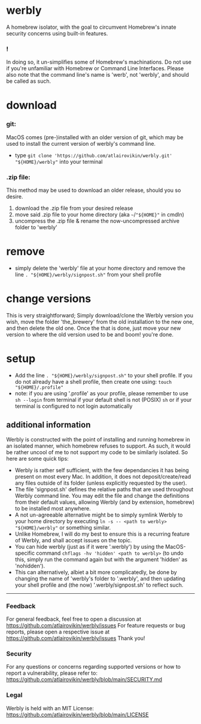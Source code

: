 # werbly
A homebrew isolator, with the goal to circumvent Homebrew's innate security concerns using built-in features.

### !
In doing so, it un-simplifies some of Homebrew's machinations. Do not use if you're unfamiliar with Homebrew or Command Line Interfaces.
Please also note that the command line's name is 'werb', not 'werbly', and should be called as such.


# download
### git:
MacOS comes (pre-)installed with an older version of git, which may be used to install the current version of werbly's command line.

- type `git clone 'https://github.com/atlairovikin/werbly.git' "${HOME}/werbly"` into your terminal
### .zip file:
This method may be used to download an older release, should you so desire.
1. download the .zip file from your desired release
2. move said .zip file to your home directory (aka `~`/`"${HOME}"` in cmdln)
3. uncompress the .zip file & rename the now-uncompressed archive folder to 'werbly'

# remove
- simply delete the 'werbly' file at your home directory and remove the line `. "${HOME}/werbly/signpost.sh"` from your shell profile


# change versions
This is very straightforward; Simply download/clone the Werbly version you wish, move the folder 'the_brewery' from the old installation to the new one, and then delete the old one. Once the that is done, just move your new version to where the old version used to be and boom! you're done.


# setup
- Add the line `. "${HOME}/werbly/signpost.sh"` to your shell profile. If you do not already have a shell profile, then create one using: `touch "${HOME}/.profile"`
- note:	if you are using '.profile' as your profile, please remember to use `sh --login` from terminal if your default shell is not (POSIX) `sh` or if your terminal is configured to not login automatically


## additional information
Werbly is constructed with the point of installing and running homebrew in an isolated manner, which homebrew refuses to support. As such, it would be rather uncool of me to not support my code to be similarly isolated. So here are some quick tips:
- Werbly is rather self sufficient, with the few dependancies it has being present on most every Mac. In addition, it does not deposit/create/read any files outside of its folder (unless explicitly requested by the user).
- The file 'signpost.sh' defines the relative paths that are used throughout Werbly command line. You may edit the file and change the definitions from their default values, allowing Werbly (and by extension, homebrew) to be installed most anywhere.
 - A not un-agreeable alternative might be to simply symlink Werbly to your home directory by executing `ln -s -- <path to werbly> "${HOME}/werbly"` or something similar.
 - Unlike Homebrew, I will do my best to ensure this is a recurring feature of Werbly, and shall accept issues on the topic.
- You can hide werbly (just as if it were '.werbly') by using the MacOS-specific command `chflags -hv 'hidden' <path to werbly>` (to undo this, simply run the command again but with the argument 'hidden' as 'nohidden').
 - This can alternatively, albiet a bit more complicatedly, be done by changing the name of 'werbly's folder to '.werbly', and then updating your shell profile and (the now) '.werbly/signpost.sh' to reflect such.

---

### Feedback
For general feedback, feel free to open a discussion at <https://github.com/atlairovikin/werbly/issues>
For feature requests or bug reports, please open a respective issue at <https://github.com/atlairovikin/werbly/issues>
Thank you!

### Security
For any questions or concerns regarding supported versions or how to report a vulnerability, please refer to: <https://github.com/atlairovikin/werbly/blob/main/SECURITY.md>

### Legal
Werbly is held with an MIT License: <https://github.com/atlairovikin/werbly/blob/main/LICENSE>

